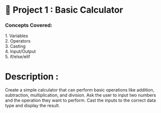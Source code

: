 # 🚀 Project 1 : Basic Calculator

<h3>Concepts Covered:</h3>
1. Variables</br>
2. Operators</br>
3. Casting</br>
4. Input/Output</br>
5. if/else/elif</br>

# Description :
Create a simple calculator that can perform basic operations like addition, subtraction, multiplication, and division. Ask the user to input two numbers and the operation they want to perform. Cast the inputs to the correct data type and display the result.
